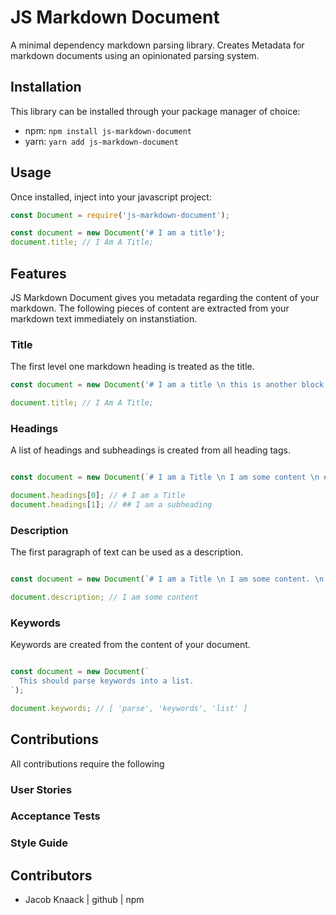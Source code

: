 # JS Markdown Document

A minimal dependency markdown parsing library.  Creates Metadata for markdown documents using an opinionated parsing system.

## Installation

This library can be installed through your package manager of choice:

- npm: `npm install js-markdown-document`
- yarn: `yarn add js-markdown-document`

## Usage

Once installed, inject into your javascript project:

```javascript
const Document = require('js-markdown-document');

const document = new Document('# I am a title');
document.title; // I Am A Title; 
```

## Features

JS Markdown Document gives you metadata regarding the content of your markdown.  The following pieces of content are extracted from your markdown text immediately on instanstiation.

### Title

The first level one markdown heading is treated as the title.

```javascript
const document = new Document('# I am a title \n this is another block of text');

document.title; // I Am A Title; 
```

### Headings

A list of headings and subheadings is created from all heading tags.

```javascript

const document = new Document(`# I am a Title \n I am some content \n ## I am a subheading`);

document.headings[0]; // # I am a Title
document.headings[1]; // ## I am a subheading
```

### Description

The first paragraph of text can be used as a description.

```javascript

const document = new Document(`# I am a Title \n I am some content. \n ## I am a subheading`);

document.description; // I am some content 

```

### Keywords

Keywords are created from the content of your document.

```javascript

const document = new Document(`
  This should parse keywords into a list.
`);

document.keywords; // [ 'parse', 'keywords', 'list' ]
```

## Contributions

All contributions require the following

### User Stories

### Acceptance Tests

### Style Guide

## Contributors

- Jacob Knaack | github | npm
